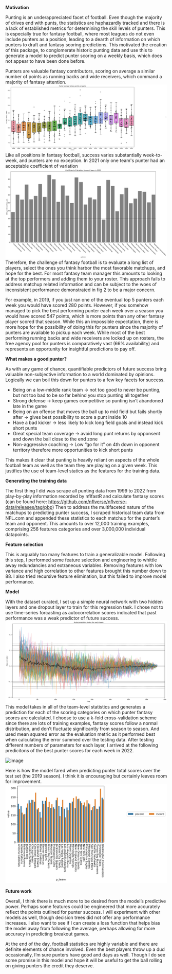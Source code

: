**Motivation**

Punting is an underappreciated facet of football. Even though the majority of drives end with punts, the statistics are haphazardly tracked and there is a lack of established metrics for determining the skill levels of punters. This is especially true for fantasy football, where most leagues do not even include punters as a position, leading to a dearth of information on which punters to draft and fantasy scoring predictions. This motivated the creation of this package, to conglomerate historic punting data and use this to generate a model to predict punter scoring on a weekly basis, which does not appear to have been done before. 

Punters are valuable fantasy contributors, scoring on average a similar number of points as running backs and wide receivers, which command a majority of fantasy attention. ![team points over seasons](https://github.com/pascalschamber/fantasy_football_punter_predictions/blob/main/figures/team_points_over_seasons.svg) Like all positions in fantasy football, success varies substantially week-to-week, and punters are no exception. In 2021 only one team's punter had an acceptable coefficient of variation ![coefficient of variations in 2021](https://github.com/pascalschamber/fantasy_football_punter_predictions/blob/main/figures/all_seasons_COV.svg) Therefore, the challenge of fantasy football is to evaluate a long list of players, select the ones you think harbor the most favorable matchups, and hope for the best. For most fantasy team manager this amounts to looking at the top performers and adding them to your roster. This approach fails to address matchup related information and can be subject to the woes of inconsistent performance demonstrated in fig 2 to be a major concern.

For example, in 2019, if you just ran one of the eventual top 5 punters each week you would have scored 280 points. However, if you somehow managed to pick the best performing punter each week over a season you would have scored 547 points, which is more points than any other fantasy player scored that season. While this an impossible expectation, there is more hope for the possibility of doing this for punters since the majority of punters are available to pickup each week. While most of the best performing running backs and wide receivers are locked up on rosters, the free agency pool for punters is comparatively vast (66% availability) and represents an opportunity for insightful predictions to pay off.

**What makes a good punter?**

As with any game of chance, quantifiable predictors of future success bring valuable non-subjective information to a world dominated by opinions. Logically we can boil this down for punters to a few key facets for success.
*	Being on a low-middle rank team -> not too good to never be punting, but not too bad to be so far behind you stop punting all together
*	Strong defense -> keep games competitive so punting isn’t abandoned late in the game
*	Being on an offense that moves the ball up to mid field but fails shortly after -> gives best possibility to score a punt inside 10
*	Have a bad kicker -> less likely to kick long field goals and instead kick short punts
*	Great special team coverage -> avoid long punt returns by opponsent and down the ball close to the end zone
*	Non-aggressive coaching -> Low “go for it” on 4th down in opponent territory therefore more opportunities to kick short punts

This makes it clear that punting is heavily reliant on aspects of the whole football team as well as the team they are playing on a given week. This justifies the use of team-level statics as the features for the training data.

**Generating the training data**

The first thing I did was scrape all punting data from 1999 to 2022 from play-by-play information recorded by nflfastR and calculate fantasy scores (can be found here: https://github.com/nflverse/nflverse-data/releases/tag/pbp) 
Then to address the multifaceted nature of the matchups to predicting punter success, I scraped historical team data from NFL.com and appended these statistics to each matchup for the punter’s team and opponent. 
This amounts to over 12,000 training examples, comprising 256 features categories and over 3,000,000 individual datapoints. 

**Feature selection**

This is arguably too many features to train a generalizable model. Following this step, I performed some feature selection and engineering to whittle away redundancies and extraneous variables. Removing features with low variance and high correlation to other features brought this number down to 88. I also tried recursive feature elimination, but this failed to improve model performance.

**Model**

With the dataset curated, I set up a simple neural network with two hidden layers and one dropout layer to train for this regression task. I chose not to use time-series forcasting as autocorrelation scores indicated that past performance was a weak predictor of future success. ![autocorrelation scores](https://github.com/pascalschamber/fantasy_football_punter_predictions/blob/main/figures/all_teams_autocorrelation_plot.svg) This model takes in all of the team-level statistics and generates a prediction for each of the scoring categories on which punter fantasy scores are calculated. I choose to use a k-fold cross-validation scheme since there are lots of training examples, fantasy scores follow a normal distribution, and don’t fluctuate significantly from season to season. And used mean squared error as the evaluation metric as it performed best when calculating the error summed over the testing data. After testing different numbers of parameters for each layer, I arrived at the following predicitons of the best punter scores for each week in 2022.

![image](https://user-images.githubusercontent.com/86236131/205528466-5bfd8270-e77a-4544-bd13-e161d4c59168.png)

Here is how the model fared when predicting punter total scores over the test set (the 2019 season). I think it is encouraging but certainly leaves room for improvement.
![image](https://github.com/pascalschamber/fantasy_football_punter_predictions/blob/main/figures/sum_season_points_2019.svg)

**Future work**

Overall, I think there is much more to be desired from the model’s predictive power. Perhaps some features could be engineered that more accurately reflect the points outlined for punter success. I will experiment with other models as well, though decision trees did not offer any performance increases. I also want to see if I can create a loss function that helps bias the model away from following the average, perhaps allowing for more accuracy in predicting breakout games.

At the end of the day, football statistics are highly variable and there are definite elements of chance involved. Even the best players throw up a dud occasionally, I’m sure punters have good and days as well. Though I do see some promise in this model and hope it will be useful to get the ball rolling on giving punters the credit they deserve.
